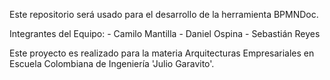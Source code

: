 Este repositorio será usado para el desarrollo de la herramienta BPMNDoc.

Integrantes del Equipo:
	- Camilo Mantilla
	- Daniel Ospina
	- Sebastián Reyes

Este proyecto es realizado para la materia Arquitecturas Empresariales en Escuela Colombiana de Ingeniería 'Julio Garavito'.
